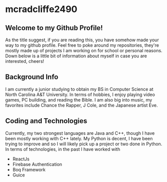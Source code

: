 # mcradcliffe2490

## Welcome to my Github Profile!

As the title suggest, if you are reading this, you have somehow made your way to my github profile.
Feel free to poke around my repositories, they're mostly made up of projects I am working on for school or personal reasons.
Down below is a little bit of information about myself in case you are interested, cheers!

## Background Info

I am currently a junior studying to obtain my BS in Computer Science at North Carolina A&T University.
In terms of hobbies, I enjoy playing video games, PC building, and reading the Bible.
I am also big into music, my favorites include Chance the Rapper, J Cole, and the Japanese artist Eve.

## Coding and Technologies

Currently, my two strongest languages are Java and C++, though I have been mostly working with C++ lately.
My Python is decent, I have been trying to improve and so I will likely pick up a project or two done in Python.
In terms of technologies, in the past I have worked with

- ReactJs
- Firebase Authentication
- Boq Framework
- Guice
